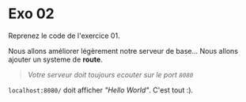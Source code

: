 # Exo 02

Reprenez le code de l'exercice 01.

Nous allons améliorer légèrement notre serveur de base... Nous allons ajouter un systeme de **route**.

> _Votre serveur doit toujours ecouter sur le port `8080`_

`localhost:8080/` doit afficher _"Hello World"_. C'est tout :).
